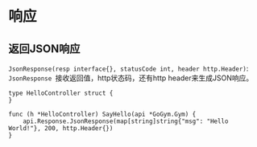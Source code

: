 # 响应

## 返回JSON响应
 ```JsonResponse(resp interface{}, statusCode int, header http.Header)```: ```JsonResponse ```接收返回值，http状态码，还有http header来生成JSON响应。

```
type HelloController struct {
}

func (h *HelloController) SayHello(api *GoGym.Gym) {
	api.Response.JsonResponse(map[string]string{"msg": "Hello World!"}, 200, http.Header{})
}
```
